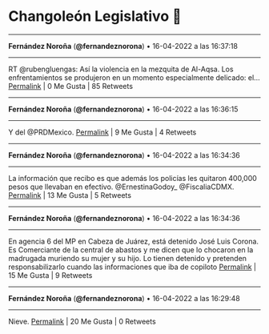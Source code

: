 # Changoleón Legislativo 🙈
*****
**Fernández Noroña** (**@fernandeznorona**) • 16-04-2022 a las 16:37:18
*****
RT @rubengluengas: Así la violencia en la mezquita de Al-Aqsa. Los  enfrentamientos se produjeron en un momento especialmente delicado: el…
[Permalink](https://twitter.com/fernandeznorona/status/1515489542849155081) | 0 Me Gusta | 85 Retweets
*****
**Fernández Noroña** (**@fernandeznorona**) • 16-04-2022 a las 16:36:15
*****
Y del @PRDMexico.
[Permalink](https://twitter.com/fernandeznorona/status/1515489280101076994) | 9 Me Gusta | 4 Retweets
*****
**Fernández Noroña** (**@fernandeznorona**) • 16-04-2022 a las 16:34:36
*****
La información que recibo es que además los policías les quitaron 400,000 pesos que llevaban en efectivo. @ErnestinaGodoy_ @FiscaliaCDMX.
[Permalink](https://twitter.com/fernandeznorona/status/1515488865867509764) | 13 Me Gusta | 5 Retweets
*****
**Fernández Noroña** (**@fernandeznorona**) • 16-04-2022 a las 16:34:36
*****
En agencia 6 del MP en Cabeza de Juárez, está detenido José Luis Corona. Es Comerciante de la central de abastos y me dicen que lo chocaron en la madrugada muriendo su mujer y su hijo. Lo tienen detenido y pretenden responsabilizarlo cuando las informaciones que iba de copiloto
[Permalink](https://twitter.com/fernandeznorona/status/1515488864986714115) | 15 Me Gusta | 9 Retweets
*****
**Fernández Noroña** (**@fernandeznorona**) • 16-04-2022 a las 16:29:48
*****
Nieve.
[Permalink](https://twitter.com/fernandeznorona/status/1515487658897813519) | 20 Me Gusta | 0 Retweets